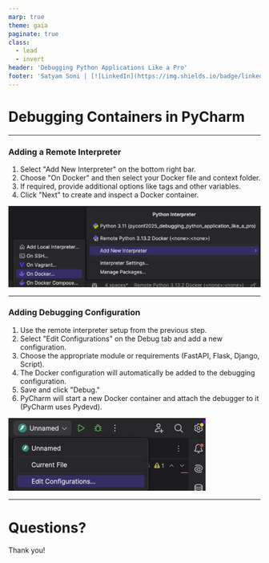 ```yaml
---
marp: true
theme: gaia
paginate: true
class:
  - lead
  - invert
header: 'Debugging Python Applications Like a Pro'
footer: 'Satyam Soni | [![LinkedIn](https://img.shields.io/badge/linkedin-%230077B5.svg?style=for-the-badge&logo=linkedin&logoColor=white)](https://www.linkedin.com/in/-satyamsoni/)'
---
```

<style>
section {
   font-size: 27px;
}
</style>

# Debugging Containers in PyCharm

---

### Adding a Remote Interpreter

1. Select "Add New Interpreter" on the bottom right bar.
2. Choose "On Docker" and then select your Docker file and context folder.
3. If required, provide additional options like tags and other variables.
4. Click "Next" to create and inspect a Docker container.

![add new interpreter](./images/add_interpreter.png)

---

### Adding Debugging Configuration

1. Use the remote interpreter setup from the previous step.
2. Select "Edit Configurations" on the Debug tab and add a new configuration.
3. Choose the appropriate module or requirements (FastAPI, Flask, Django, Script).
4. The Docker configuration will automatically be added to the debugging configuration.
5. Save and click "Debug."
6. PyCharm will start a new Docker container and attach the debugger to it (PyCharm uses Pydevd).

![debugger](./images/image.png)

---

# Questions?

Thank you!